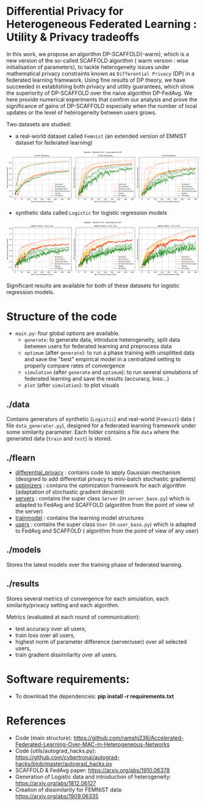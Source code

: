 # **Differential Privacy for Heterogeneous Federated Learning : Utility \& Privacy tradeoffs**

In this work, we propose an algorithm DP-SCAFFOLD(-warm), which is a new version of the so-called SCAFFOLD algorithm (
warm version : wise initialisation of parameters), to tackle heterogeneity issues under mathematical privacy constraints
known as ``Differential Privacy`` (DP) in a federated learning framework. Using fine results of DP theory, we have
succeeded in establishing both privacy and utility guarantees, which show the superiority of DP-SCAFFOLD over the naive
algorithm DP-FedAvg. We here provide numerical experiments that confirm our analysis and prove the significance of gains
of DP-SCAFFOLD especially when the number of local updates or the level of heterogeneity between users grows.

Two datasets are studied:

- a real-world dataset called ``Femnist`` (an extended version of EMNIST dataset for federated learning)

![image_femnist](pictures/FEMNIST_test_accuracy_heterogene_epochs_20.png)

- synthetic data called ``Logistic`` for logistic regression models

![image_logistic](pictures/LOGISTIC_test_accuracy_heterogene_epochs_20.png)

Significant results are available for both of these datasets for logistic regression models.

# Structure of the code

- `main.py`: four global options are available.
    - `generate`: to generate data, introduce heterogeneity, split data between users for federated
      learning and preprocess data
    - `optimum` (after `generate`): to run a phase training with unsplitted data and save the "best" empirical model in a centralized setting to properly compare rates of convergence
    - `simulation` (after `generate` and `optimum`): to run several simulations of federated learning and save the results (accuracy, loss...)
    - `plot` (after `simulation`): to plot visuals 
    
## ./data

Contains generators of synthetic (`Logistic`) and real-world (`Femnist`) data (
file `data_generator.py`), designed for a federated learning framework under some similarity parameter. Each folder
contains a file `data` where the generated data (`train` and `test`) is stored.

## ./flearn

- [differential_privacy](flearn/differential_privacy) : contains code to apply Gaussian mechanism (designed to add
  differential privacy to mini-batch stochastic gradients)
- [optimizers](flearn/optimizers) : contains the optimization framework for each algorithm (adaptation of stochastic gradient
  descent)
- [servers](flearn/servers) : contains the super class `Server` (in `server_base.py`) which is adapted to FedAvg and
  SCAFFOLD (algorithm from the point of view of the server)
- [trainmodel](flearn/trainmodel) : contains the learning model structures
- [users](flearn/users) : contains the super class `User` (in `user_base.py`) which is adapted to FedAvg and SCAFFOLD (
  algorithm from the point of view of any user)

## ./models

Stores the latest models over the training phase of federated learning.

## ./results

Stores several metrics of convergence for each simulation, each similarity/privacy setting and each algorithm.

Metrics (evaluated at each round of communication):

- test accuracy over all users,
- train loss over all users,
- highest norm of parameter difference (server/user) over all selected users,
- train gradient dissimilarity over all users.

# Software requirements:

- To download the dependencies: **pip install -r requirements.txt**

# References

- Code (main structure): https://github.com/ramshi236/Accelerated-Federated-Learning-Over-MAC-in-Heterogeneous-Networks
- Code (utils/autograd_hacks.py): https://github.com/cybertronai/autograd-hacks/blob/master/autograd_hacks.py
- SCAFFOLD & FedAvg paper: https://arxiv.org/abs/1910.06378
- Generation of Logistic data and introduction of heterogeneity: https://arxiv.org/abs/1812.06127
- Creation of dissimilarity for FEMNIST data: https://arxiv.org/abs/1909.06335



